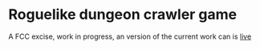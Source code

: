# Roguelike dungeon crawler game 
A FCC excise, work in progress, an version of the current work can is [live](https://rxrossi.github.io/rogueLike/)
